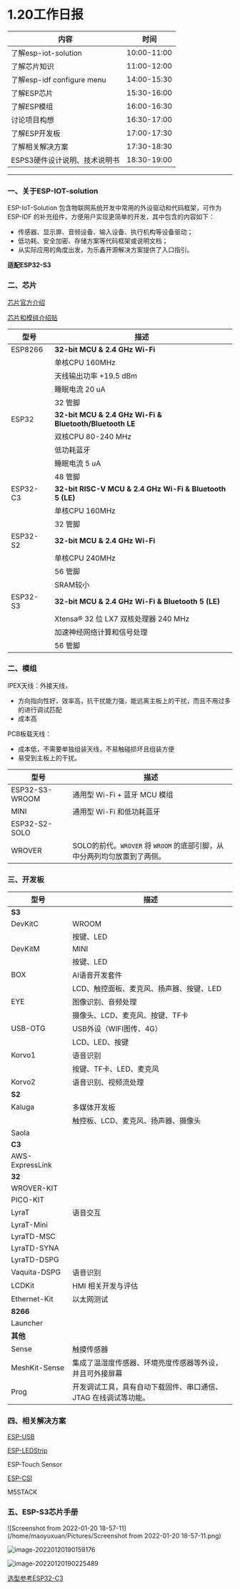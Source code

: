 # 1.20工作日报

| 内容                          | 时间        |
| ----------------------------- | ----------- |
| 了解esp-iot-solution          | 10:00-11:00 |
| 了解芯片知识                  | 11:00-12:00 |
| 了解esp-idf configure menu    | 14:00-15:30 |
| 了解ESP芯片                   | 15:30-16:00 |
| 了解ESP模组                   | 16:00-16:30 |
| 讨论项目构想                  | 16:30-17:00 |
| 了解ESP开发板                 | 17:00-17:30 |
| 了解相关解决方案              | 17:30-18:30 |
| ESPS3硬件设计说明、技术说明书 | 18:30-19:00 |

***

### 一、关于ESP-IOT-solution

ESP-IoT-Solution 包含物联网系统开发中常用的外设驱动和代码框架，可作为 ESP-IDF 的补充组件，方便用户实现更简单的开发，其中包含的内容如下：

- 传感器、显示屏、音频设备、输入设备、执行机构等设备驱动；
- 低功耗、安全加密、存储方案等代码框架或说明文档；
- 从实际应用的角度出发，为乐鑫开源解决方案提供了入口指引。

**适配ESP32-S3**



### 二、芯片

[芯片官方介绍](https://www.espressif.com/zh-hans/products/socs)

[芯片和模组介绍贴](https://blog.csdn.net/Mark_md/article/details/120576979)

| 型号     | 描述                                                     |
| -------- | -------------------------------------------------------- |
| ESP8266  | **32-bit MCU & 2.4 GHz Wi-Fi**                           |
|          | 单核CPU 160MHz                                           |
|          | 天线输出功率 +19.5 dBm                                   |
|          | 睡眠电流 20 uA                                           |
|          | 32 管脚                                                  |
| ESP32    | **32-bit MCU & 2.4 GHz Wi-Fi & Bluetooth/Bluetooth LE**  |
|          | 双核CPU 80-240 MHz                                       |
|          | 低功耗蓝牙                                               |
|          | 睡眠电流 5 uA                                            |
|          | 48 管脚                                                  |
| ESP32-C3 | **32-bit RISC-V MCU & 2.4 GHz Wi-Fi & Bluetooth 5 (LE)** |
|          | 单核CPU 160MHz                                           |
|          | 32 管脚                                                  |
| ESP32-S2 | **32-bit MCU & 2.4 GHz Wi-Fi**                           |
|          | 单核CPU 240MHz                                           |
|          | 56 管脚                                                  |
|          | SRAM较小                                                 |
| ESP32-S3 | **32-bit MCU & 2.4 GHz Wi-Fi & Bluetooth 5 (LE)**        |
|          | Xtensa® 32 位 LX7 双核处理器  240 MHz                    |
|          | 加速神经网络计算和信号处理                               |
|          | 56 管脚                                                  |



### 二、模组

IPEX天线：外接天线，

* 方向指向性好，效率高，抗干扰能力强，能远离主板上的干扰，而且不用过多的进行调试匹配
* 成本高

PCB板载天线：

* 成本低，不需要单独组装天线，不易触碰损坏且组装方便
* 易受到主板上的干扰。

| 型号           | 描述                                                         |
| -------------- | ------------------------------------------------------------ |
| ESP32-S3-WROOM | 通用型 Wi-Fi + 蓝牙 MCU 模组                                 |
| MINI           | 通用型 Wi-Fi 和低功耗蓝牙                                    |
| ESP32-S2-SOLO  |                                                              |
| WROVER         | SOLO的前代。`­WROVER­` 将 `WROOM` 的底部引脚，从中分两列均匀放置到了两侧。 |



### 三、开发板

| 型号            | 描述                                                         |
| --------------- | ------------------------------------------------------------ |
| **S3**          |                                                              |
| DevKitC         | WROOM                                                        |
|                 | 按键、LED                                                    |
| DevKitM         | MINI                                                         |
|                 | 按键、LED                                                    |
| BOX             | AI语音开发套件                                               |
|                 | LCD、触控面板、麦克风、扬声器、按键、LED                     |
| EYE             | 图像识别、音频处理                                           |
|                 | 摄像头、LCD、麦克风、按键、TF卡                              |
| USB-OTG         | USB外设（WIFI图传、4G）                                      |
|                 | LCD、LED、按键                                               |
| Korvo1          | 语音识别                                                     |
|                 | 按键、TF卡、LED、麦克风                                      |
| Korvo2          | 语音识别、视频流处理                                         |
| **S2**          |                                                              |
| Kaluga          | 多媒体开发板                                                 |
|                 | 触控板、LCD、麦克风、扬声器、摄像头                          |
| Saola           |                                                              |
| **C3**          |                                                              |
| AWS-ExpressLink |                                                              |
| **32**          |                                                              |
| WROVER-KIT      |                                                              |
| PICO-KIT        |                                                              |
| LyraT           | 语音交互                                                     |
| LyraT-Mini      |                                                              |
| LyraTD-MSC      |                                                              |
| LyraTD-SYNA     |                                                              |
| LyraTD-DSPG     |                                                              |
| Vaquita-DSPG    | 语音识别                                                     |
| LCDKit          | HMI 相关开发与评估                                           |
| Ethernet-Kit    | 以太网测试                                                   |
| **8266**        |                                                              |
| Launcher        |                                                              |
| **其他**        |                                                              |
| Sense           | 触摸传感器                                                   |
| MeshKit-Sense   | 集成了温湿度传感器、环境亮度传感器等外设，并且可外接屏幕     |
| Prog            | 开发调试工具，具有自动下载固件、串口通信、JTAG 在线调试等功能。 |



### 四、相关解决方案

[ESP-USB](https://www.bilibili.com/video/BV12y4y1g7CH)

[ESP-LEDStrip](https://www.bilibili.com/video/BV1UY411W7Ci?spm_id_from=333.999.0.0)

ESP-Touch Sensor

[ESP-CSI](https://www.bilibili.com/video/BV1ui4y1o7fz?spm_id_from=333.999.0.0)



M5STACK

### 五、ESP-S3芯片手册

![Screenshot from 2022-01-20 18-57-11](/home/maoyuxuan/Pictures/Screenshot from 2022-01-20 18-57-11.png)

![image-20220120190159176](/home/maoyuxuan/.config/Typora/typora-user-images/image-20220120190159176.png)

![image-20220120190225489](/home/maoyuxuan/.config/Typora/typora-user-images/image-20220120190225489.png)



[选型参考ESP32-C3](https://blog.csdn.net/ami82/article/details/117228988)



